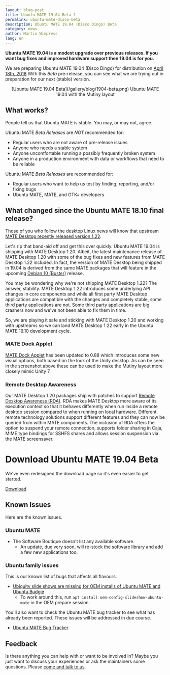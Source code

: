 ```yaml
---
layout: blog-post
title: Ubuntu MATE 19.04 Beta 1
permalink: ubuntu-mate-disco-beta
description: Ubuntu MATE 19.04 (Disco Dingo) Beta
category: news
author: Martin Wimpress
lang: en
---
```


**Ubuntu MATE 19.04 is a modest upgrade over previous releases. If you want bug
fixes and improved hardware support then 19.04 is for you.**

We are preparing Ubuntu MATE 19.04 (Disco Dingo) for distribution on
[April 18th, 2018](https://wiki.ubuntu.com/DiscoDingo/ReleaseSchedule)
With this *Beta* pre-release, you can see what we are trying out in
preparation for our next (stable) version.

<p align="center">
[Ubuntu MATE 19.04 Beta](/gallery/blog/1904-beta.png)
Ubuntu MATE 19.04 with the Mutiny layout


## What works?

People tell us that Ubuntu MATE is stable. You may, or may not, agree.

Ubuntu MATE *Beta Releases* are *NOT* recommended for:

  * Regular users who are not aware of pre-release issues
  * Anyone who needs a stable system
  * Anyone uncomfortable running a possibly frequently broken system
  * Anyone in a production environment with data or workflows that need to be reliable

Ubuntu MATE *Beta Releases* are recommended for:

  * Regular users who want to help us test by finding, reporting, and/or fixing bugs
  * Ubuntu MATE, MATE, and GTK+ developers

## What changed since the Ubuntu MATE 18.10 final release?

Those of you who follow the desktop Linux news will know that
upstream [MATE Desktop recently released version 1.22](https://mate-desktop.org/blog/2019-03-18-mate-1-22-released/).

Let's rip that band-aid off and get this over quickly. Ubuntu MATE 19.04
is shipping with MATE Desktop 1.20. Albeit, the latest maintenance release of
MATE Desktop 1.20 with some of the bug fixes and new features from MATE
Desktop 1.22 included. In fact, the version of MATE Desktop being shipped in
19.04 is derived from the same MATE packages that will feature in the upcoming
[Debian 10 (Buster)](https://wiki.debian.org/DebianBuster) release.

You may be wondering why we're not shipping MATE Desktop 1.22?
The answer, stability. MATE Desktop 1.22 introduces some underlying API
changes in core components and while all first party MATE Desktop
applications are compatible with the changes and completely stable, some
third party applications are not. Some third party applications are big
crashers now and we've not been able to fix them in time.

So, we are playing it safe and sticking with MATE Desktop 1.20 and working
with upstreams so we can land MATE Desktop 1.22 early in the Ubuntu MATE
19.10 development cycle.

### MATE Dock Applet

[MATE Dock Applet](https://github.com/robint99/mate-dock-applet) has been
updated to 0.88 which introduces some new visual options, both based on
the look of the Unity desktop. As can be seen in the screenshot above these
can be used to make the Mutiny layout more closely mimic Unity 7.

### Remote Desktop Awareness

Our MATE Desktop 1.20 packages ship with patches to support
[Remote Desktop Awareness (RDA)](https://github.com/ArcticaProject/librda). RDA
makes MATE Desktop more aware of its execution context so that it behaves
differently when run inside a remote desktop session compared to when running
on local hardware. Different remote technology solutions support different
features and they can now be queried from within MATE components. The inclusion
of RDA offers the option to suspend your remote connection, supports folder
sharing in Caja, MIME type bindings for SSHFS shares and allows session suspension
via the MATE screensaver.

<div class="bs-component">
    <div class="jumbotron">
        <h1>Download Ubuntu MATE 19.04 Beta</h1>
        <p>We've even redesigned the download page so it's even easier to get started.</p>
        <a href="/download/" class="btn btn-primary btn-lg">Download</a>
        </p>
    </div>
</div>

## Known Issues

Here are the known issues.

### Ubuntu MATE

  * The Software Boutique doesn't list any available software.
    * An update, due very soon, will re-stock the software library and add a few new applications too.

### Ubuntu family issues

This is our known list of bugs that affects all flavours.

  * [Ubiquity slide shows are missing for OEM installs of Ubuntu MATE and Ubuntu Budgie](https://pad.lv/1713720)
    * To work around this, run `apt install oem-config-slideshow-ubuntu-mate` in the OEM prepare session.

You'll also want to check the Ubuntu MATE bug tracker to see what has already
been reported. These issues will be addressed in due course.

  * [Ubuntu MATE Bug Tracker](https://bugs.launchpad.net/ubuntu-mate)

## Feedback

Is there anything you can help with or want to be involved in? Maybe you just
want to discuss your experiences or ask the maintainers some questions. Please
[come and talk to us](https://ubuntu-mate.community/).